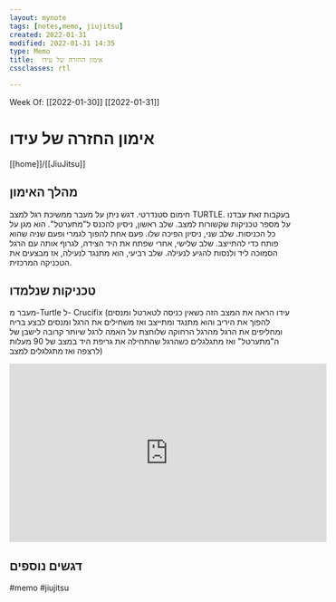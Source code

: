 ```yaml
---
layout: mynote
tags: [notes,memo, jiujitsu] 
created: 2022-01-31
modified: 2022-01-31 14:35
type: Memo
title:  אימון החזרה של עידו 
cssclasses: rtl

---
```

Week Of: [[2022-01-30]]
[[2022-01-31]]

#  אימון החזרה של עידו 
[[home]]/[[JiuJitsu]]

## מהלך האימון
חימום סטנדרטי. 
דגש ניתן על מעבר ממשיכת רגל למצב TURTLE.
בעקבות זאת עבדנו על מספר טכניקות שקשורות למצב.
שלב ראשון, ניסיון להכנס ל"מתערטל". הוא מגן על כל הכניסות.
שלב שני, ניסיון הפיכה שלו. פעם אחת להפוך לגמרי ופעם שניה שהוא פותח כדי להתייצב.
שלב שלישי, אחרי שפתח את היד הצידה, לגרוף אותה עם הרגל הסמוכה ליד ולנסות להגיע לנעילה. 
שלב רביעי, הוא מתנגד לנעילה, אז מבצעים את הטכניקה המרכזית.
## טכניקות שנלמדו

מעבר מ-Turtle ל- Crucifix (עידו הראה את המצב הזה כשאין כניסה לטארטל ומנסים להפוך את היריב והוא מתנגד ומתייצב ואז משחילים את הרגל ומנסים לבצע בריח ומחליפים את הרגל מהרגל הרחוקה שלוחצת על האמה לרגל שיותר קרובה לישבן של ה"מתערטל" ואז מתגלגלים כשהרגל שהתחילה את גריפת היד במצב של 90 מעלות לרצפה ואז מתגלגלים למצב)
<iframe width="560" height="315" src="https://www.youtube.com/embed/J5yzT2p31u8" title="YouTube video player" frameborder="0" allow="accelerometer; autoplay; clipboard-write; encrypted-media; gyroscope; picture-in-picture" allowfullscreen></iframe>

## דגשים נוספים

 
 

#memo 
#jiujitsu

